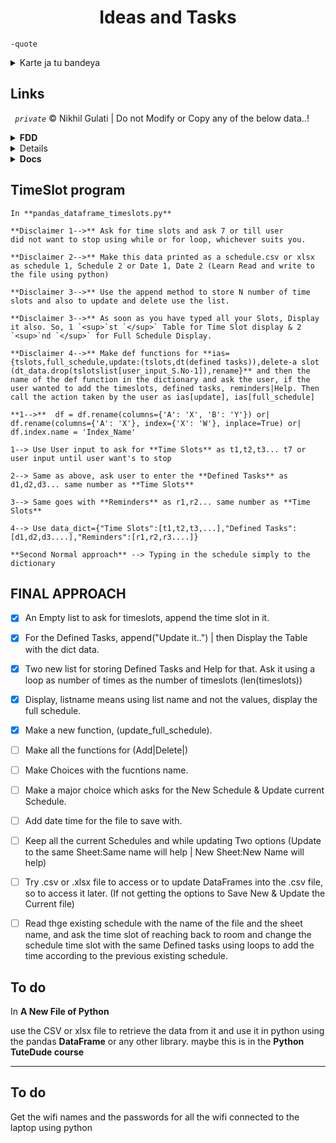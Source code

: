 <h1 align=center>Ideas and Tasks</h1>   


 `-quote` 
<details>
  <summary>Karte ja tu bandeya</summary>
  <br>Karte ja tu bandeya,
  <br>Jab tak teri na ho fateh,
  <br>Na rakh uspe koi shikan,
  <br>chahe ho Fateh, ya Marjaaye karte fateh.<br>
  <br>Chadha le bulandiyon ke nashe,
  <br>rakh hausla Teri hogi fateh,
  <br>fir na rukna kahin tu bin pohoche vahan,
  <br>fir agar rukna hi hai, toh krna mat tum bulandiyon ke nashe,
  <br>pr agr chadh hi Chuka hai suroor junoon ka,
  <br>toh nikal ja lad ja fir tu kar ja fateh.
</details>

## Links

*` private`* &copy; Nikhil Gulati | Do not Modify or Copy any of the below data..!
<details>
  <summary><b>FDD</b></summary>
 
  <br> `web version` pubhtml <br>
   `download version` pub?output=xlsx|ods|pdf|csv|etc...
  <ul>
   <li><a href="https://docs.google.com/spreadsheets/d/1tdlBoFMRnPkawkPP3aBIh_36WWco4yywDFsvKq0L1h4/edit?usp=sharing" target="blank" rel="noopener noreferrer">View | Edit</a></li>
   <li><a href="https://docs.google.com/forms/d/e/1FAIpQLSdGKeHsVynj132eEq49Myjb09ZdyPXKCsSN5s2iKYFENODPcg/viewform" target="_blank">Fill the form</a></li>
   <li><a href="https://docs.google.com/spreadsheets/d/e/2PACX-1vRpnjuoGMsQDYyTX2zt5HLndMwitL7UlWaIIDWDVBn5LXPPtqjjGfqbFO25qXi6X112obhGgkNbHKAz/pub?output=xlsx" target="_blank">Download it</li>
  </ul>
</details>
<details>
 <summary><b>VDD</b></summary>
 
 <br> `web version` pubhtml<br>
 `download version` pub?output=xlsx|ods|pdf|csv|etc...
  <ul>
  <li><a href="https://docs.google.com/spreadsheets/d/1NPq_5cuFRDThXJXZ4-JIx_16YuWSKhH_ok0S__H6rzw/edit?usp=drivesdk" target="_blank">View | Edit</a></li>
  <li><a href="https://docs.google.com/forms/d/e/1FAIpQLSca6Ok8MQcxZNkPp0EDLdhxe9c-X8p5Gm5pXJRyq0TbXdZTwQ/viewform" target="_blank">Fill the form</a></li>
  <li><a href="https://docs.google.com/spreadsheets/d/e/2PACX-1vRxRfVUILLq1Ei6hhBGpNr2ERhRpJaZRjLIvN1swPsXP37w6dZA7euDOkPuzjaguCUwrrP8oTZxQBbL/pubhtml" target="_blank">Download it</a></li>
  </ul>
  </p>
</details>
<details>
 <summary><b>Docs</b></summary>
 <ol>
  <li><a href="https://docs.google.com/document/d/1f9uqDu70LrBFUKJpA8IQM74SRTVeqixq/edit?usp=drivesdk&ouid=110502976003929694656&rtpof=true&sd=true" target="_blank">Daily Understandings</a></li>
  <li><a href="https://docs.google.com/document/d/1n3MJ73W4vFIdFtSQDgg9vM-K0-OHlW8i/edit?usp=drivesdk&ouid=110502976003929694656&rtpof=true&sd=true" target="_blank">DSA Course Understandings</a></li>
  <li><a href="https://docs.google.com/document/d/1fae8Oup7dCE64EHe1Q1TdkEQtou7CL0l/edit?usp=drivesdk&ouid=110502976003929694656&rtpof=true&sd=true" target="_blank">DSA & Platforms Practice Problems Understandings</a></li>
  <li><a href="https://docs.google.com/document/d/1fgUV65OIkiZV4YrvbXJ0N9BrCj4vuchg/edit?usp=drivesdk&ouid=110502976003929694656&rtpof=true&sd=true" target="_blank">Python All Understandings</li>
  <li><a href="https://1drv.ms/o/c/73b62c33f0943b59/Elk7lPAzLLYggHOYAQAAAAABS0_A5f9chMMYPpS9KRSOYQ?e=VX7enQ" target="_blank">Draw Notes</a></li>
 </ol>
</details>
   
[comment]: # 


## TimeSlot program
```
In **pandas_dataframe_timeslots.py**

**Disclaimer 1-->** Ask for time slots and ask 7 or till user
did not want to stop using while or for loop, whichever suits you.

**Disclaimer 2-->** Make this data printed as a schedule.csv or xlsx as schedule 1, Schedule 2 or Date 1, Date 2 (Learn Read and write to the file using python)

**Disclaimer 3-->** Use the append method to store N number of time slots and also to update and delete use the list.

**Disclaimer 3-->** As soon as you have typed all your Slots, Display it also. So, 1 `<sup>`st `</sup>` Table for Time Slot display & 2 `<sup>`nd `</sup>` for Full Schedule Display.

**Disclaimer 4-->** Make def functions for **ias={tslots,full_schedule,update:(tslots,dt(defined tasks)),delete-a slot (dt_data.drop(tslotslist[user_input_S.No-1]),rename}** and then the name of the def function in the dictionary and ask the user, if the user wanted to add the timeslots, defined tasks, reminders|Help. Then call the action taken by the user as ias[update], ias[full_schedule]

**1-->**  df = df.rename(columns={'A': 'X', 'B': 'Y'}) or| df.rename(columns={'A': 'X'}, index={'X': 'W'}, inplace=True) or| df.index.name = 'Index_Name'

1--> Use User input to ask for **Time Slots** as t1,t2,t3... t7 or user input until user want's to stop

2--> Same as above, ask user to enter the **Defined Tasks** as d1,d2,d3... same number as **Time Slots**

3--> Same goes with **Reminders** as r1,r2... same number as **Time Slots**

4--> Use data_dict={"Time Slots":[t1,t2,t3,...],"Defined Tasks":[d1,d2,d3....],"Reminders":[r1,r2,r3....]}

**Second Normal approach** --> Typing in the schedule simply to the dictionary
```
## FINAL APPROACH

- [X] An Empty list to ask for timeslots, append the time slot in it.
- [X] For the Defined Tasks, append("Update it..") | then Display the Table with the dict data.
- [X] Two new list for storing Defined Tasks and Help for that. Ask it using a loop as number of times as the number of timeslots (len(timeslots))
- [X] Display, listname means using list name and not the values, display the full schedule.
- [X] Make a new function, (update_full_schedule).
- [ ] Make all the functions for (Add|Delete|)
- [ ] Make Choices with the fucntions name.
- [ ] Make a major choice which asks for the New Schedule & Update current Schedule.
- [ ] Add date time for the file to save with.
- [ ] Keep all the current Schedules and while updating Two options (Update to the same Sheet:Same name will help | New Sheet:New Name will help)
- [ ] Try .csv or .xlsx file to access or to update DataFrames into the .csv file, so to access it later. (If not getting the options to Save New & Update the Current file)
- [ ] Read thge existing schedule with the name of the file and the sheet name, and ask the time slot of reaching back to room and change the schedule time slot with the same Defined tasks using loops to add the time according to the previous existing schedule.



## To do

In **A New File of Python**

use the CSV or xlsx file to retrieve the data from it and use it in python using the pandas **DataFrame** or any other library. maybe this is in the **Python TuteDude course**

---

## To do

Get the wifi names and the passwords for all the wifi connected to the laptop using python

